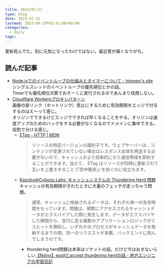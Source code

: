 ```yaml
---
title: 2023/07/21
type: blog
date: 2023-07-21
lastmod: 2023-09-29T03:42:08+09:00
categories:
  - daily
tags:
---
```


更新死んでた。別に元気になったわけではない。最近胃が痛くなりがち。  

## 読んだ記事

- [Node.jsでのイベントループの仕組みとタイマーについて - hiroppy's site](https://hiroppy.me/blog/nodejs-event-loop/)  
  シングルスレッドのイベントループの優先順位とかの話。  
  Timerでも優先順位次第でおそーくに実行されるのであんまり信用しない。  
- [Cloudflare Workersプロキシパターン](https://zenn.dev/yusukebe/articles/647aa9ba8c1550)  
  画像の直リンク（ホットリンク）禁止にするために有効期限をエッジで付与するのはえ～って感じ。  
  オリジンでできるけどエッジでできれば早くなることをやる。オリジンは速度アップのためのハックをする必要がなくなるのでドメインに集中できる。役割で分ける感じ。  
  - [ETag - HTTP | MDN](https://developer.mozilla.org/ja/docs/Web/HTTP/Headers/ETag)  
    > リソースの特定バージョンの識別子です。ウェブサーバーは、コンテンツが変更されていない場合はレスポンス全体を再送する必要がないので、キャッシュがより効率的になり通信帯域を節約することができます。加えて、 ETag はリソースが同時に更新されて互いを上書きすること (「空中衝突」) を防ぐのに役立ちます。
  - [Kazuho@Cybozu Labs: キャッシュシステムの Thundering Herd 問題](https://labs.cybozu.co.jp/blog/kazuho/archives/2007/09/cache_and_thundering_herd.php)  
    キャッシュの有効期限がきれたときに大量のフェッチが走っちゃう問題。  
    > 通常、キャッシュに格納されるデータは、それぞれ単一の生存時間をもっています。問題は、頻繁にアクセスされるキャッシュデータがエクスパイアした際に発生します。データがエクスパイヤした瞬間から、並行に走る複数のアプリケーションロジックがミスヒットを検知し、いずれかのプロセスがキャッシュデータを格納するまでの間、同一のリクエストが多数、バックエンドに飛んでしまうのです。
    - thundering herd問題は本来はソケットの話。だけど今はおきないらしい[【Nginx】epollとaccept thundering herdの話 - 地方エンジニアの学習日記](https://ryuichi1208.hateblo.jp/entry/2022/12/05/012145)
